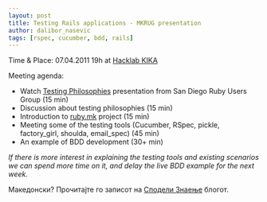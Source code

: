 ```yaml
---
layout: post
title: Testing Rails applications - MKRUG presentation
author: dalibor_nasevic
tags: [rspec, cucumber, bdd, rails]
---
```


Time & Place: 07.04.2011 19h at [Hacklab KIKA](http://maps.google.com/maps/ms?ie=UTF8&t=h&hl=en&msa=0&msid=104178503477507895129.00045caee6af59dfd8517&ll=41.988416,21.431478&spn=0.002245,0.003449&z=18 "Hacklab KIKA map")

Meeting agenda:

- Watch [Testing Philosophies](http://podcast.sdruby.com/podcast/83 "Testing Philosophies presentation") presentation from San Diego Ruby Users Group (15 min)
- Discussion about testing philosophies (15 min)
- Introduction to [ruby.mk](https://github.com/dalibor/ruby.mk "ruby.mk source code") project (15 min)
- Meeting some of the testing tools (Cucumber, RSpec, pickle, factory\_girl, shoulda, email\_spec) (45 min) 
- An example of BDD development (30+ min)

_If there is more interest in explaining the testing tools and existing scenarios we can spend more time on it, and delay the live BDD example for the next week._

Македонски? Прочитајте го записот на [Сподели Знаење](http://b10g.spodeli.org/2011/04/mkrug-rails-07042011-19.html "Тестирање Rails апликации: Четврток 07.04.2011, 19 часот") блогот.

